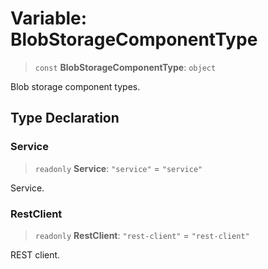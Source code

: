 # Variable: BlobStorageComponentType

> `const` **BlobStorageComponentType**: `object`

Blob storage component types.

## Type Declaration

### Service

> `readonly` **Service**: `"service"` = `"service"`

Service.

### RestClient

> `readonly` **RestClient**: `"rest-client"` = `"rest-client"`

REST client.
